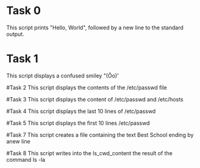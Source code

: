 # Task 0
This script prints "Hello, World", followed by a new line to the standard output.

# Task 1
This script displays a confused smiley "(Ôo)'

#Task 2
This script displays the contents of the /etc/passwd file

#Task 3
This script displays the content of /etc/passwd and /etc/hosts

#Task 4
This script displays the last 10 lines of /etc/passwd

#Task 5
This script displays the first 10 lines /etc/passwd

#Task 7
This script creates a file  containing the text Best School ending by anew line

#Task 8
This script writes into the ls_cwd_content the result of the command ls -la
